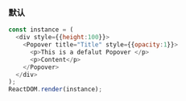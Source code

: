 ### 默认

<!--start-code-->
```js
const instance = (
  <div style={{height:100}}>
    <Popover title="Title" style={{opacity:1}}>
      <p>This is a defalut Popover </p>
      <p>Content</p>
    </Popover>
  </div>
);
ReactDOM.render(instance);
```
<!--end-code-->
